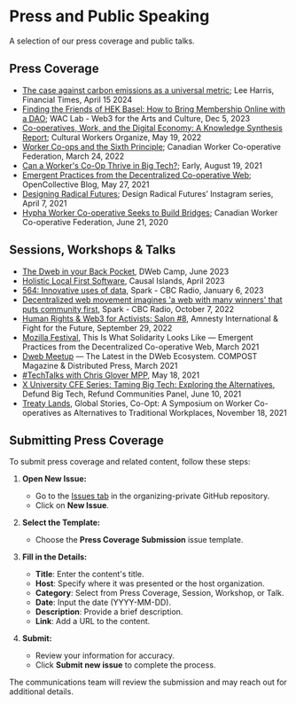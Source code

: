 # Press and Public Speaking

A selection of our press coverage and public talks. 

## Press Coverage

- [The case against carbon emissions as a universal metric](https://www.ft.com/content/6e8224bf-879d-4111-95b7-278a258b30c5); Lee Harris, Financial Times, April 15 2024
- [Finding the Friends of HEK Basel: How to Bring Membership Online with a DAO](https://medium.com/@wac-lab/finding-the-friends-of-hek-basel-how-to-bring-membership-online-with-a-dao-1fd62425869f); WAC Lab - Web3 for the Arts and Culture, Dec 5, 2023
- [Co-operatives, Work, and the Digital Economy: A Knowledge Synthesis Report](https://canadianworker.coop/worker-co-ops-and-the-sixth-principle/); Cultural Workers Organize, May 19, 2022
- [Worker Co-ops and the Sixth Principle](https://canadianworker.coop/worker-co-ops-and-the-sixth-principle/); Canadian Worker Co-operative Federation, March 24, 2022
- [Can a Worker's Co-Op Thrive in Big Tech?](https://www.earlymagazine.com/articles/can-a-workers-co-op-thrive-in-big-tech); Early, August 19, 2021
- [Emergent Practices from the Decentralized Co-operative Web](https://blog.opencollective.com/emergent-practices-from-the-decentralized-co-operative-web/); OpenCollective Blog, May 27, 2021
- [Designing Radical Futures](https://www.instagram.com/p/CNXq7w2h3Ab/); Design Radical Futures’ Instagram series, April 7, 2021
- [Hypha Worker Co-operative Seeks to Build Bridges](https://canadianworker.coop/hypha-worker-co-operative-seeks-to-build-bridges/); Canadian Worker Co-operative Federation, June 21, 2020


## Sessions, Workshops & Talks

- [The Dweb in your Back Pocket](https://www.youtube.com/watch?v=eNChX7PVh7E), DWeb Camp, June 2023
- [Holistic Local First Software](https://www.youtube.com/watch?v=rSvj_NQ5rho&list=PLfW9my7NCey_HXemvHbILZul-fLcVsvaW&index=4), Causal Islands, April 2023
- [564: Innovative uses of data](https://www.cbc.ca/listen/live-radio/1-55-spark/clip/15958381-564-innovative-uses-data), Spark - CBC Radio, January 6, 2023
- [Decentralized web movement imagines 'a web with many winners' that puts community first](https://www.cbc.ca/radio/spark/decentralized-web-movement-imagines-a-web-with-many-winners-that-puts-community-first-1.6609562), Spark - CBC Radio, October 7, 2022
- [Human Rights & Web3 for Activists: Salon #8](https://www.youtube.com/watch?v=gVcgWyULH48), Amnesty International & Fight for the Future, September 29, 2022
- [Mozilla Festival](https://calendify.com/session/kz1460YQMPR), This Is What Solidarity Looks Like — Emergent Practices from the Decentralized Co-operative Web, March 2021
- [Dweb Meetup](https://blog.archive.org/2021/04/22/dweb-meetup-march-2021-latest-in-the-dweb-ecosystem/) — The Latest in the DWeb Ecosystem. COMPOST Magazine & Distributed Press, March 2021
- [#TechTalks with Chris Glover MPP](https://www.youtube.com/watch?v=bp95oowQ5Hw), May 18, 2021
- [X University CFE Series: Taming Big Tech: Exploring the Alternatives](https://cfe.torontomu.ca/events/defund-big-tech-refund-communities), Defund Big Tech, Refund Communities Panel, June 10, 2021 
- [Treaty Lands](https://www.instagram.com/p/CWBSH5qLI9Y/), Global Stories, Co-Opt: A Symposium on Worker Co-operatives as Alternatives to Traditional Workplaces, November 18, 2021

## Submitting Press Coverage

To submit press coverage and related content, follow these steps:

1. **Open New Issue:**
   - Go to the [Issues tab](https://github.com/hyphacoop/organizing-private/issues) in the organizing-private GitHub repository.
   - Click on **New Issue**.

2. **Select the Template:**
   - Choose the **Press Coverage Submission** issue template.

3. **Fill in the Details:**
   - **Title**: Enter the content's title.
   - **Host**: Specify where it was presented or the host organization.
   - **Category**: Select from Press Coverage, Session, Workshop, or Talk.
   - **Date**: Input the date (YYYY-MM-DD).
   - **Description**: Provide a brief description.
   - **Link**: Add a URL to the content.

4. **Submit:**
   - Review your information for accuracy.
   - Click **Submit new issue** to complete the process.

The communications team will review the submission and may reach out for additional details.
